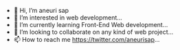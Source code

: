 - 👋 Hi, I’m aneuri sap
- 👀 I’m interested in web development...
- 🌱 I’m currently learning Front-End Web development...
- 💞️ I’m looking to collaborate on any kind of web project...
- 📫 How to reach me https://twitter.com/aneurisap...

<!---
aneurisap/aneurisap is a ✨ special ✨ repository because its `README.md` (this file) appears on your GitHub profile.
You can click the Preview link to take a look at your changes.
--->
